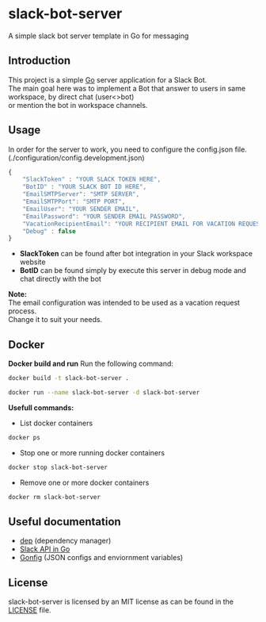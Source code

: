 # slack-bot-server

A simple slack bot server template in Go for messaging

## Introduction

This project is a simple [Go](https://golang.org/) server application for a Slack Bot. \
The main goal here was to implement a Bot that answer to users in same workspace, by direct chat (user<>bot) \
or mention the bot in workspace channels.

## Usage

In order for the server to work, you need to configure the config.json file. (./configuration/config.development.json)

```javascript
{
    "SlackToken" : "YOUR SLACK TOKEN HERE",
    "BotID" : "YOUR SLACK BOT ID HERE",
    "EmailSMTPServer": "SMTP SERVER",
    "EmailSMTPPort": "SMTP PORT",
    "EmailUser": "YOUR SENDER EMAIL",
    "EmailPassword": "YOUR SENDER EMAIL PASSWORD",
    "VacationRecipientEmail": "YOUR RECIPIENT EMAIL FOR VACATION REQUEST",
    "Debug" : false
}
```

- **SlackToken** can be found after bot integration in your Slack workspace website
- **BotID** can be found simply by execute this server in debug mode and chat directly with the bot

**Note:** \
The email configuration was intended to be used as a vacation request process. \
Change it to suit your needs.

## Docker

**Docker build and run**
Run the following command:

```bash
docker build -t slack-bot-server . 
```

```bash
docker run --name slack-bot-server -d slack-bot-server
```

**Usefull commands:**

- List docker containers

```bash
docker ps
```

- Stop one or more running docker containers

```bash
docker stop slack-bot-server
```

- Remove one or more docker containers

```bash
docker rm slack-bot-server
```

## Useful documentation

- [dep](https://github.com/golang/dep) (dependency manager)
- [Slack API in Go](https://github.com/nlopes/slack)
- [Gonfig](https://github.com/tkanos/gonfig) (JSON configs and enviornment variables)

## License

slack-bot-server is licensed by an MIT license as can be found in the [LICENSE](https://github.com/wr46/slack-bot-server/blob/master/LICENSE) file.